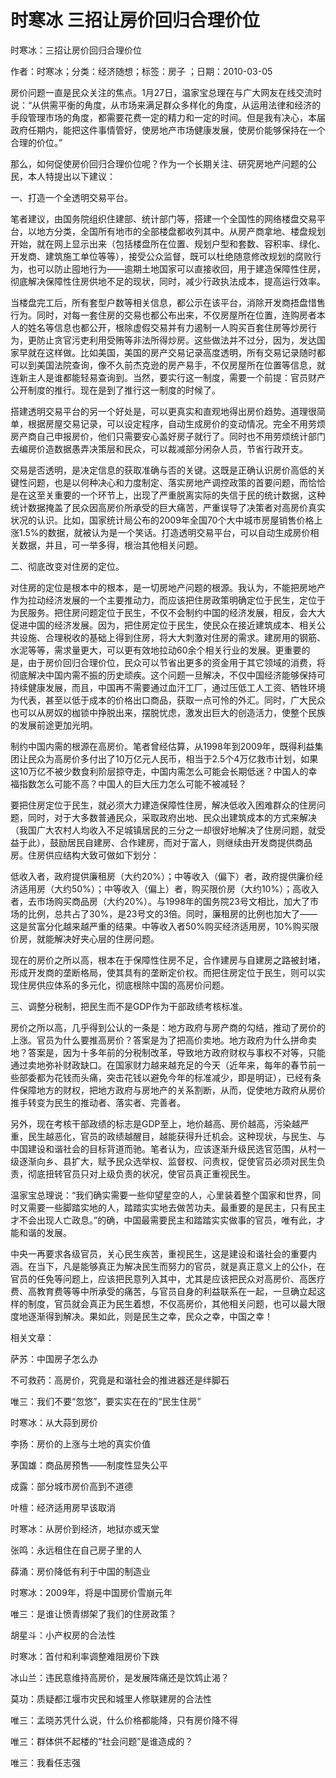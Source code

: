 # 时寒冰  三招让房价回归合理价位  
  
时寒冰：三招让房价回归合理价位  
作者：时寒冰；分类：经济随想；标签：房子 ；日期：2010-03-05  
房价问题一直是民众关注的焦点。1月27日，温家宝总理在与广大网友在线交流时说：“从供需平衡的角度，从市场来满足群众多样化的角度，从运用法律和经济的手段管理市场的角度，都需要花费一定的精力和一定的时间。但是我有决心，本届政府任期内，能把这件事情管好，使房地产市场健康发展，使房价能够保持在一个合理的价位。”  
那么，如何促使房价回归合理价位呢？作为一个长期关注、研究房地产问题的公民，本人特提出以下建议：  
一、打造一个全透明交易平台。  
笔者建议，由国务院组织住建部、统计部门等，搭建一个全国性的网络楼盘交易平台，以地方分类，全国所有地市的全部楼盘都收列其中。从房产商拿地、楼盘规划开始，就在网上显示出来（包括楼盘所在位置、规划户型和套数、容积率、绿化、开发商、建筑施工单位等等），接受公众监督，既可以杜绝随意修改规划的腐败行为，也可以防止囤地行为——逾期土地国家可以直接收回，用于建造保障性住房，彻底解决保障性住房供地不足的现状，同时，减少行政执法成本，提高运行效率。  
当楼盘完工后，所有套型户数等相关信息，都公示在该平台，消除开发商捂盘惜售行为。同时，对每一套住房的交易也都公布出来，不仅房屋所在位置，连购房者本人的姓名等信息也都公开，根除虚假交易并有力遏制一人购买百套住房等炒房行为，更防止贪官污吏利用受贿等非法所得炒房。这些做法并不过分，因为，发达国家早就在这样做。比如美国，美国的房产交易记录高度透明，所有交易记录随时都可以到美国法院查询，像不久前杰克逊的房产易手，不仅房屋所在位置等信息，就连新主人是谁都能轻易查询到。当然，要实行这一制度，需要一个前提：官员财产公开制度的推行。现在是到了推行这一制度的时候了。  
搭建透明交易平台的另一个好处是，可以更真实和直观地得出房价趋势。道理很简单，根据房屋交易记录，可以设定程序，自动生成房价的变动情况。完全不用劳烦房产商自己申报房价，他们只需要安心盖好房子就行了。同时也不用劳烦统计部门去编房价造数据愚弄决策层和民众，可以裁减部分闲杂人员，节省行政开支。  
交易是否透明，是决定信息的获取准确与否的关键。这既是正确认识房价高低的关键性问题，也是以何种决心和力度制定、落实房地产调控政策的首要问题，而恰恰是在这至关重要的一个环节上，出现了严重脱离实际的失信于民的统计数据，这种统计数据掩盖了民众因高房价所承受的巨大痛苦，严重误导了决策者对高房价真实状况的认识。比如，国家统计局公布的2009年全国70个大中城市房屋销售价格上涨1.5%的数据，就被认为是一个笑话。打造透明交易平台，可以自动生成房价相关数据，并且，可一举多得，根治其他相关问题。  
二、彻底改变对住房的定位。  
对住房的定位是根本中的根本，是一切房地产问题的根源。我认为，不能把房地产作为拉动经济发展的一个主要推动力，而应该把住房政策明确定位于民生，定位于为民服务。把住房问题定位于民生，不仅不会制约中国的经济发展，相反，会大大促进中国的经济发展。因为，把住房定位于民生，使民众在接近建筑成本、相关公共设施、合理税收的基础上得到住房，将大大刺激对住房的需求。建房用的钢筋、水泥等等，需求量更大，可以更有效地拉动60余个相关行业的发展。更重要的是，由于房价回归合理价位，民众可以节省出更多的资金用于其它领域的消费，将彻底解决中国内需不振的历史顽疾。这个问题一旦解决，不仅中国经济能够保持可持续健康发展，而且，中国再不需要通过血汗工厂，通过压低工人工资、牺牲环境为代表，甚至以低于成本的价格出口商品，获取一点可怜的外汇。同时，广大民众也可以从房奴的枷锁中挣脱出来，摆脱忧虑，激发出巨大的创造活力，使整个民族的发展前途更加光明。  
制约中国内需的根源在高房价。笔者曾经估算，从1998年到2009年，既得利益集团让民众为高房价多付出了10万亿元人民币，相当于2.5个4万亿救市计划，如果这10万亿不被少数食利阶层掠夺走，中国内需怎么可能会长期低迷？中国人的幸福指数怎么可能不高？中国人的巨大压力怎么可能不被减轻？  
要把住房定位于民生，就必须大力建造保障性住房，解决低收入困难群众的住房问题，同时，对于大多数普通民众，采取政府出地、民众出建筑成本的方式来解决（我国广大农村人均收入不足城镇居民的三分之一却很好地解决了住房问题，就受益于此），鼓励居民自建房、合作建房，而对于富人，则继续由开发商提供商品房。住房供应结构大致可做如下划分：  
低收入者，政府提供廉租房（大约20%）；中等收入（偏下）者，政府提供廉价经济适用房（大约50%）；中等收入（偏上）者，购买限价房（大约10%）；高收入者，去市场购买商品房（大约20%）。与1998年的国务院23号文相比，加大了市场的比例，总共占了30%，是23号文的3倍。同时，廉租房的比例也加大了——这是贫富分化越来越严重的结果。中等收入者50%购买经济适用房，10%购买限价房，就能解决好夹心层的住房问题。  
现在的房价之所以高，根本在于保障性住房不足，合作建房与自建房之路被封堵，形成开发商的垄断格局，使其具有的垄断定价权。而把住房定位于民生，则可以实现住房供应体系的多元化，彻底根除中国的高房价问题。  
三、调整分税制，把民生而不是GDP作为干部政绩考核标准。  
房价之所以高，几乎得到公认的一条是：地方政府与房产商的勾结，推动了房价的上涨。官员为什么要推高房价？答案是为了把高价卖地。地方政府为什么拼命卖地？答案是，因为十多年前的分税制改革，导致地方政府财权与事权不对等，只能通过卖地弥补财政缺口。在国家财力越来越充足的今天（近年来，每年的春节前一些部委都为花钱而头痛，突击花钱以避免今年的标准减少，即是明证），已经有条件保障地方的财权，把地方政府与房地产的关系割断，从而，促使地方政府从房价推手转变为民生的推动者、落实者、完善者。  
另外，现在考核干部政绩的标志是GDP至上，地价越高、房价越高，污染越严重，民生越恶化，官员的政绩越醒目，越能获得升迁机会。这种现状，与民生、与中国建设和谐社会的目标背道而驰。笔者认为，应该逐渐升级民选官范围，从村一级逐渐向乡、县扩大，赋予民众选举权、监督权、问责权，促使官员必须对民生负责，彻底扭转官员只对上级负责的状况，使官员真正重视民生。  
温家宝总理说：“我们确实需要一些仰望星空的人，心里装着整个国家和世界，同时又需要一些脚踏实地的人，踏踏实实地去做苦功夫。最重要的是民主，只有民主才不会出现人亡政息。”的确，中国最需要民主和踏踏实实做事的官员，唯有此，才能和谐的发展。  
中央一再要求各级官员，关心民生疾苦，重视民生，这是建设和谐社会的重要内涵。在当下，凡是能够真正为解决民生而努力的官员，就是真正意义上的公仆，在官员的任免等问题上，应该把民意列入其中，尤其是应该把民众对高房价、高医疗费、高教育费等等中所承受的痛苦，与官员自身的利益联系在一起，一旦确立起这样的制度，官员就会真正为民生着想，不仅高房价，其他相关问题，也可以最大限度地逐渐得到解决。果如此，则是民生之幸，民众之幸，中国之幸！  
  
相关文章：  
萨苏：中国房子怎么办  
不可救药：高房价，究竟是和谐社会的推进器还是绊脚石  
唯三：我们不要“忽悠”，要实实在在的“民生住房”  
时寒冰：从大蒜到房价  
李扬：房价的上涨与土地的真实价值  
茅国雄：商品房预售——制度性显失公平  
成露：部分城市房价高到不道德  
叶檀：经济适用房早该取消  
时寒冰：从房价到经济，地狱亦或天堂  
张鸣：永远租住在自己房子里的人  
薛涌：房价降低有利于中国的制造业  
时寒冰：2009年，将是中国房价雪崩元年  
唯三：是谁让愤青绑架了我们的住房政策？  
胡星斗：小产权房的合法性  
时寒冰：首付和利率调整难阻房价下跌  
冰山兰：违民意维持高房价，是发展阵痛还是饮鸩止渴？  
莫功：质疑都江堰市灾民和城里人修联建房的合法性  
唯三：孟晓苏凭什么说，什么价格都能降，只有房价降不得  
唯三：群体供不起楼的“社会问题”是谁造成的？  
唯三：我看任志强